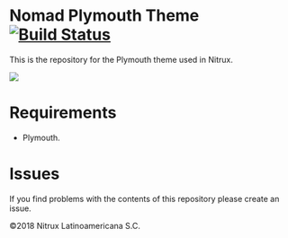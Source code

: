 # Nomad Plymouth Theme [![Build Status](https://travis-ci.org/nomad-desktop/nomad-plymouth-theme.svg?branch=master)](https://travis-ci.org/nomad-desktop/nomad-plymouth-theme)

This is the repository for the Plymouth theme used in Nitrux.

![](https://i.imgur.com/umrEJe8.png)

# Requirements
- Plymouth.

# Issues
If you find problems with the contents of this repository please create an issue.

©2018 Nitrux Latinoamericana S.C.
